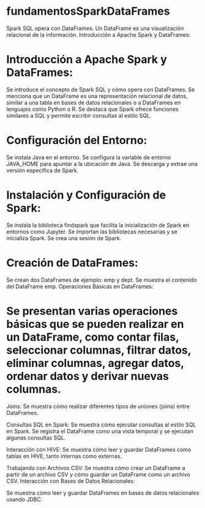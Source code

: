 # fundamentosSparkDataFrames
Spark SQL opera con DataFrames. Un DataFrame es una visualización relacional de la información.
Introducción a Apache Spark y DataFrames:

#  Introducción a Apache Spark y DataFrames:
Se introduce el concepto de Spark SQL y cómo opera con DataFrames.
Se menciona que un DataFrame es una representación relacional de datos, similar a una tabla en bases de datos relacionales o a DataFrames en lenguajes como Python o R.
Se destaca que Spark ofrece funciones similares a SQL y permite escribir consultas al estilo SQL.

# Configuración del Entorno:
Se instala Java en el entorno.
Se configura la variable de entorno JAVA_HOME para apuntar a la ubicación de Java.
Se descarga y extrae una versión específica de Spark.

# Instalación y Configuración de Spark:
Se instala la biblioteca findspark que facilita la inicialización de Spark en entornos como Jupyter.
Se importan las bibliotecas necesarias y se inicializa Spark.
Se crea una sesión de Spark.

# Creación de DataFrames:
Se crean dos DataFrames de ejemplo: emp y dept.
Se muestra el contenido del DataFrame emp.
Operaciones Básicas en DataFrames:

# Se presentan varias operaciones básicas que se pueden realizar en un DataFrame, como contar filas, seleccionar columnas, filtrar datos, eliminar columnas, agregar datos, ordenar datos y derivar nuevas columnas.
Joins:
Se muestra cómo realizar diferentes tipos de uniones (joins) entre DataFrames.

Consultas SQL en Spark:
Se muestra cómo ejecutar consultas al estilo SQL en Spark.
Se registra el DataFrame como una vista temporal y se ejecutan algunas consultas SQL.

Interacción con HIVE:
Se muestra cómo leer y guardar DataFrames como tablas en HIVE, tanto internas como externas.

Trabajando con Archivos CSV:
Se muestra cómo crear un DataFrame a partir de un archivo CSV y cómo guardar un DataFrame como un archivo CSV.
Interacción con Bases de Datos Relacionales:

Se muestra cómo leer y guardar DataFrames en bases de datos relacionales usando JDBC.

